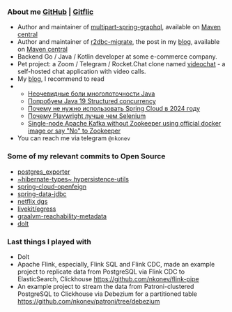 ### About me [GitHub](https://github.com/nkonev) | [Gitflic](https://gitflic.ru/user/nkonev)

- Author and maintainer of [multipart-spring-graphql](https://github.com/nkonev/multipart-spring-graphql), available on [Maven central](https://repo.maven.apache.org/maven2/name/nkonev/multipart-spring-graphql/)
- Author and maintainer of [r2dbc-migrate](https://github.com/nkonev/r2dbc-migrate), the post in my [blog](https://nkonev.name/post/136), available on [Maven central](https://repo.maven.apache.org/maven2/name/nkonev/r2dbc-migrate/)
- Backend Go / Java / Kotlin developer at some e-commerce company.
- Pet project: a Zoom / Telegram / Rocket.Chat clone named [videochat](https://github.com/nkonev/videochat) - a self-hosted chat application with video calls.
- My [blog](https://nkonev.name), I recommend to read
- - [Неочевидные боли многопоточности Java](https://nkonev.name/post/196)
  - [Попробуем Java 19 Structured concurrency](https://nkonev.name/post/186)
  - [Почему не нужно использовать Spring Cloud в 2024 году](https://nkonev.name/post/332)
  - [Почему Playwright лучше чем Selenium](https://nkonev.name/post/327)
  - [Single-node Apache Kafka without Zookeeper using official docker image or say "No" to Zookeeper](https://nkonev.name/post/338)
- You can reach me via telegram `@nkonev`


### Some of my relevant commits to Open Source

- [postgres_exporter](https://github.com/prometheus-community/postgres_exporter/commits?author=nkonev)
- [~hibernate-types~ hypersistence-utils](https://github.com/vladmihalcea/hypersistence-utils/commits?author=nkonev)
- [spring-cloud-openfeign](https://github.com/spring-cloud/spring-cloud-openfeign/commits?author=nkonev)
- [spring-data-jdbc](https://github.com/spring-projects/spring-data-relational/commits?author=nkonev)
- [netflix dgs](https://github.com/Netflix/dgs-framework/commits?author=nkonev)
- [livekit/egress](https://github.com/livekit/egress/commits?author=nkonev)
- [graalvm-reachability-metadata](https://github.com/oracle/graalvm-reachability-metadata/commits?author=nkonev)
- [dolt](https://github.com/dolthub/dolt/commits?author=nkonev)


### Last things I played with

- Dolt
- Apache Flink, especially, Flink SQL and Flink CDC, made an example project to replicate data from PostgreSQL via Flink CDC to ElasticSearch, Clickhouse https://github.com/nkonev/flink-pipe
- An example project to stream the data from Patroni-clustered PostgreSQL to Clickhouse via Debezium for a partitioned table https://github.com/nkonev/patroni/tree/debezium
